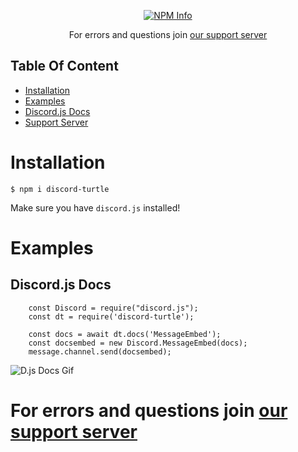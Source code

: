 <div align="center">
  <p>
    <a href="https://nodei.co/npm/
/"><img src="https://nodei.co/npm/discord.js.png?downloads=true&stars=true" alt="NPM Info" /></a>
  </p>
</div>

<div align="center">
 <p>For errors and questions join <a href="https://discord.gg/YUTUSKQbm5">our support server</a></p>
</div>

## Table Of Content

- [Installation](#installation)
- [Examples](#examples)
- [Discord.js Docs](#Discord.jsDocs)
- [Support Server](https://discord.gg/CTuX7qPPge)

# Installation
```
$ npm i discord-turtle
```
Make sure you have `discord.js` installed!

# Examples
## Discord.js Docs
```
    const Discord = require("discord.js");
    const dt = require('discord-turtle');

    const docs = await dt.docs('MessageEmbed');
    const docsembed = new Discord.MessageEmbed(docs);
    message.channel.send(docsembed);
```
![D.js Docs Gif]()

# **For errors and questions join [our support server](https://discord.gg/CTuX7qPPge)**